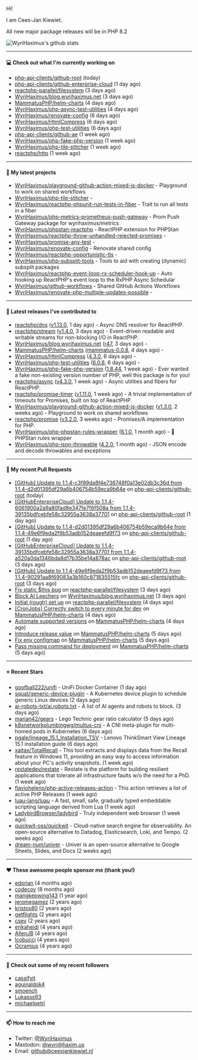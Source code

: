 Hi!

I am Cees-Jan Kiewiet.

All new major package releases will be in PHP 8.2

![WyriHaximus's github stats](https://github-readme-stats.vercel.app/api?username=WyriHaximus&show_icons=true)

---

#### 💻 Check out what I'm currently working on

- [php-api-clients/github-root](https://github.com/php-api-clients/github-root) (today)
- [php-api-clients/github-enterprise-cloud](https://github.com/php-api-clients/github-enterprise-cloud) (1 day ago)
- [reactphp-parallel/filesystem](https://github.com/reactphp-parallel/filesystem) (3 days ago)
- [WyriHaximus/blog.wyrihaximus.net](https://github.com/WyriHaximus/blog.wyrihaximus.net) (3 days ago)
- [MammatusPHP/helm-charts](https://github.com/MammatusPHP/helm-charts) (4 days ago)
- [WyriHaximus/php-async-test-utilities](https://github.com/WyriHaximus/php-async-test-utilities) (4 days ago)
- [WyriHaximus/renovate-config](https://github.com/WyriHaximus/renovate-config) (6 days ago)
- [WyriHaximus/HtmlCompress](https://github.com/WyriHaximus/HtmlCompress) (6 days ago)
- [WyriHaximus/php-test-utilities](https://github.com/WyriHaximus/php-test-utilities) (6 days ago)
- [php-api-clients/github-ae](https://github.com/php-api-clients/github-ae) (1 week ago)
- [WyriHaximus/php-fake-php-version](https://github.com/WyriHaximus/php-fake-php-version) (1 week ago)
- [WyriHaximus/php-tile-stitcher](https://github.com/WyriHaximus/php-tile-stitcher) (1 week ago)
- [reactphp/http](https://github.com/reactphp/http) (1 week ago)

---

#### 🌱 My latest projects

- [WyriHaximus/playground-github-action-mixed-js-docker](https://github.com/WyriHaximus/playground-github-action-mixed-js-docker) - Playground to work on shared workflows
- [WyriHaximus/php-tile-stitcher](https://github.com/WyriHaximus/php-tile-stitcher) - 
- [WyriHaximus/reactphp-phpunit-run-tests-in-fiber](https://github.com/WyriHaximus/reactphp-phpunit-run-tests-in-fiber) - Trait to run all tests in a fiber
- [WyriHaximus/php-metrics-prometheus-push-gateway](https://github.com/WyriHaximus/php-metrics-prometheus-push-gateway) - Prom Push Gateway package for wyrihaximus/metrics
- [WyriHaximus/phpstan-reactphp](https://github.com/WyriHaximus/phpstan-reactphp) - ReactPHP extension for PHPStan
- [WyriHaximus/reactphp-throw-unhandled-rejected-promises](https://github.com/WyriHaximus/reactphp-throw-unhandled-rejected-promises) - 
- [WyriHaximus/promise-any-test](https://github.com/WyriHaximus/promise-any-test) - 
- [WyriHaximus/renovate-config](https://github.com/WyriHaximus/renovate-config) - Renovate shared config
- [WyriHaximus/reactphp-opportunistic-tls](https://github.com/WyriHaximus/reactphp-opportunistic-tls) - 
- [WyriHaximus/php-subsplit-tools](https://github.com/WyriHaximus/php-subsplit-tools) - Tools to aid with creating (dynamic) subsplit packages
- [WyriHaximus/reactphp-event-loop-rx-scheduler-hook-up](https://github.com/WyriHaximus/reactphp-event-loop-rx-scheduler-hook-up) - Auto hooking up ReactPHP&#39;s event loop to the RxPHP Async Schedular
- [WyriHaximus/github-workflows](https://github.com/WyriHaximus/github-workflows) - Shared GitHub Actions Workflows
- [WyriHaximus/renovate-php-multiple-updates-possible](https://github.com/WyriHaximus/renovate-php-multiple-updates-possible) - 

---

#### 🔭 Latest releases I've contributed to

- [reactphp/dns](https://github.com/reactphp/dns) ([v1.13.0](https://github.com/reactphp/dns/releases/tag/v1.13.0), 1 day ago) - Async DNS resolver for ReactPHP.
- [reactphp/stream](https://github.com/reactphp/stream) ([v1.4.0](https://github.com/reactphp/stream/releases/tag/v1.4.0), 3 days ago) - Event-driven readable and writable streams for non-blocking I/O in ReactPHP.
- [WyriHaximus/blog.wyrihaximus.net](https://github.com/WyriHaximus/blog.wyrihaximus.net) ([r47](https://github.com/WyriHaximus/blog.wyrihaximus.net/releases/tag/r47), 3 days ago) - 
- [MammatusPHP/helm-charts](https://github.com/MammatusPHP/helm-charts) ([mammatus-0.0.8](https://github.com/MammatusPHP/helm-charts/releases/tag/mammatus-0.0.8), 4 days ago) - 
- [WyriHaximus/HtmlCompress](https://github.com/WyriHaximus/HtmlCompress) ([4.3.0](https://github.com/WyriHaximus/HtmlCompress/releases/tag/4.3.0), 6 days ago) - 
- [WyriHaximus/php-test-utilities](https://github.com/WyriHaximus/php-test-utilities) ([6.0.8](https://github.com/WyriHaximus/php-test-utilities/releases/tag/6.0.8), 6 days ago) - 
- [WyriHaximus/php-fake-php-version](https://github.com/WyriHaximus/php-fake-php-version) ([1.8.44](https://github.com/WyriHaximus/php-fake-php-version/releases/tag/1.8.44), 1 week ago) - Ever wanted a fake non-existing version number of PHP, well this package is for you!
- [reactphp/async](https://github.com/reactphp/async) ([v4.3.0](https://github.com/reactphp/async/releases/tag/v4.3.0), 1 week ago) - Async utilities and fibers for ReactPHP.
- [reactphp/promise-timer](https://github.com/reactphp/promise-timer) ([v1.11.0](https://github.com/reactphp/promise-timer/releases/tag/v1.11.0), 1 week ago) - A trivial implementation of timeouts for Promises, built on top of ReactPHP.
- [WyriHaximus/playground-github-action-mixed-js-docker](https://github.com/WyriHaximus/playground-github-action-mixed-js-docker) ([v1.3.0](https://github.com/WyriHaximus/playground-github-action-mixed-js-docker/releases/tag/v1.3.0), 2 weeks ago) - Playground to work on shared workflows
- [reactphp/promise](https://github.com/reactphp/promise) ([v3.2.0](https://github.com/reactphp/promise/releases/tag/v3.2.0), 3 weeks ago) - Promises/A implementation for PHP.
- [WyriHaximus/php-phpstan-rules-wrapper](https://github.com/WyriHaximus/php-phpstan-rules-wrapper) ([6.1.0](https://github.com/WyriHaximus/php-phpstan-rules-wrapper/releases/tag/6.1.0), 1 month ago) - 🌯 PHPStan rules wrapper
- [WyriHaximus/php-json-throwable](https://github.com/WyriHaximus/php-json-throwable) ([4.2.0](https://github.com/WyriHaximus/php-json-throwable/releases/tag/4.2.0), 1 month ago) - JSON encode and decode throwables and exceptions

---

#### 🔨 My recent Pull Requests

- [[GitHub] Update to 1.1.4-c3f89da8f4e736748f0a13e02db3c36d from 1.1.4-d2d01395df29a6b406754b59eca9b64e](https://github.com/php-api-clients/github-root/pull/1207) on [php-api-clients/github-root](https://github.com/php-api-clients/github-root) (today)
- [[GitHubEnterpriseCloud] Update to 1.1.4-6061900a2a9a80fad8e347fe7f6f508a from 1.1.4-39135bdfcebfe58c32955a3638a37701](https://github.com/php-api-clients/github-root/pull/1206) on [php-api-clients/github-root](https://github.com/php-api-clients/github-root) (1 day ago)
- [[GitHub] Update to 1.1.4-d2d01395df29a6b406754b59eca9b64e from 1.1.4-49e6f9eda2f9b53adb152deaeefd9f73](https://github.com/php-api-clients/github-root/pull/1205) on [php-api-clients/github-root](https://github.com/php-api-clients/github-root) (1 day ago)
- [[GitHubEnterpriseCloud] Update to 1.1.4-39135bdfcebfe58c32955a3638a37701 from 1.1.4-a520a0da1346bda8d17b35be14a878ac](https://github.com/php-api-clients/github-root/pull/1204) on [php-api-clients/github-root](https://github.com/php-api-clients/github-root) (3 days ago)
- [[GitHub] Update to 1.1.4-49e6f9eda2f9b53adb152deaeefd9f73 from 1.1.4-90291aa8f69083a3b160c871835515fc](https://github.com/php-api-clients/github-root/pull/1203) on [php-api-clients/github-root](https://github.com/php-api-clients/github-root) (3 days ago)
- [Fix static $this bug](https://github.com/reactphp-parallel/filesystem/pull/4) on [reactphp-parallel/filesystem](https://github.com/reactphp-parallel/filesystem) (3 days ago)
- [Block AI Leechers](https://github.com/WyriHaximus/blog.wyrihaximus.net/pull/194) on [WyriHaximus/blog.wyrihaximus.net](https://github.com/WyriHaximus/blog.wyrihaximus.net) (3 days ago)
- [Initial (rough) set up](https://github.com/reactphp-parallel/filesystem/pull/1) on [reactphp-parallel/filesystem](https://github.com/reactphp-parallel/filesystem) (4 days ago)
- [[CronJobs] Correctly switch to every minute for dev](https://github.com/MammatusPHP/helm-charts/pull/11) on [MammatusPHP/helm-charts](https://github.com/MammatusPHP/helm-charts) (4 days ago)
- [Automate supported versions](https://github.com/MammatusPHP/helm-charts/pull/10) on [MammatusPHP/helm-charts](https://github.com/MammatusPHP/helm-charts) (4 days ago)
- [Introduce release value](https://github.com/MammatusPHP/helm-charts/pull/9) on [MammatusPHP/helm-charts](https://github.com/MammatusPHP/helm-charts) (5 days ago)
- [Fix env configmap](https://github.com/MammatusPHP/helm-charts/pull/8) on [MammatusPHP/helm-charts](https://github.com/MammatusPHP/helm-charts) (5 days ago)
- [Pass missing command for deployment](https://github.com/MammatusPHP/helm-charts/pull/7) on [MammatusPHP/helm-charts](https://github.com/MammatusPHP/helm-charts) (5 days ago)

---

#### ⭐ Recent Stars

- [goofball222/unifi](https://github.com/goofball222/unifi) - UniFi Docker Container (1 day ago)
- [squat/generic-device-plugin](https://github.com/squat/generic-device-plugin) - A Kubernetes device plugin to schedule generic Linux devices (2 days ago)
- [ai-robots-txt/ai.robots.txt](https://github.com/ai-robots-txt/ai.robots.txt) - A list of AI agents and robots to block. (3 days ago)
- [marian42/gears](https://github.com/marian42/gears) - Lego Technic gear ratio calculator (5 days ago)
- [k8snetworkplumbingwg/multus-cni](https://github.com/k8snetworkplumbingwg/multus-cni) - A CNI meta-plugin for multi-homed pods in Kubernetes (6 days ago)
- [pgale/lineage_15.1_Installation_TSV](https://github.com/pgale/lineage_15.1_Installation_TSV) - Lenovo ThinkSmart View Lineage 15.1 installation guide (6 days ago)
- [xaitax/TotalRecall](https://github.com/xaitax/TotalRecall) - This tool extracts and displays data from the Recall feature in Windows 11, providing an easy way to access information about your PC&#39;s activity snapshots. (1 week ago)
- [restatedev/restate](https://github.com/restatedev/restate) - Restate is the platform for building resilient applications that tolerate all infrastructure faults w/o the need for a PhD. (1 week ago)
- [flavioheleno/php-active-releases-action](https://github.com/flavioheleno/php-active-releases-action) - This action retrieves a list of active PHP Releases (1 week ago)
- [luau-lang/luau](https://github.com/luau-lang/luau) - A fast, small, safe, gradually typed embeddable scripting language derived from Lua (1 week ago)
- [LadybirdBrowser/ladybird](https://github.com/LadybirdBrowser/ladybird) - Truly independent web browser (1 week ago)
- [quickwit-oss/quickwit](https://github.com/quickwit-oss/quickwit) - Cloud-native search engine for observability. An open-source alternative to Datadog, Elasticsearch, Loki, and Tempo. (2 weeks ago)
- [dream-num/univer](https://github.com/dream-num/univer) - Univer is an open-source alternative to Google Sheets, Slides, and Docs (2 weeks ago)

---

#### ❤️ These awesome people sponsor me (thank you!)

- [edorian](https://github.com/edorian) (4 months ago)
- [codecov](https://github.com/codecov) (8 months ago)
- [mangkepwing143](https://github.com/mangkepwing143) (1 year ago)
- [jeromegamez](https://github.com/jeromegamez) (2 years ago)
- [kristos80](https://github.com/kristos80) (2 years ago)
- [getflights](https://github.com/getflights) (2 years ago)
- [csev](https://github.com/csev) (2 years ago)
- [erikaheidi](https://github.com/erikaheidi) (4 years ago)
- [AllenJB](https://github.com/AllenJB) (4 years ago)
- [lcobucci](https://github.com/lcobucci) (4 years ago)
- [Ocramius](https://github.com/Ocramius) (4 years ago)

---

#### 👯 Check out some of my recent followers

- [cassifyit](https://github.com/cassifyit)
- [aguinaldok4](https://github.com/aguinaldok4)
- [smoench](https://github.com/smoench)
- [Lukasss93](https://github.com/Lukasss93)
- [michaelpetri](https://github.com/michaelpetri)

---

#### 📫 How to reach me

- Twitter: [@WyriHaximus](https://twitter.com/WyriHaximus)
- Mastodon: [@wyri@haxim.us](https://toot-toot.wyrihaxim.us/@wyri)
- Email: [github@ceesjankiewiet.nl](mailto:github@ceesjankiewiet.nl)
